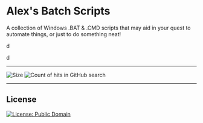 # Alex's Batch Scripts
A collection of Windows .BAT &amp; .CMD scripts that may aid in your quest to automate things, or just to do something neat!

d

d

<hr />

![Size](https://img.shields.io/github/repo-size/alexlyee/batch-scripts?color=9cf&style=for-the-badge) ![Count of hits in GitHub search](https://img.shields.io/github/search/alexlyee/batch-scripts/Batch?label=Search%20count&style=for-the-badge) 
<hr />

## License
[![License: Public Domain](http://i.creativecommons.org/p/zero/1.0/88x31.png)](https://creativecommons.org/publicdomain/zero/1.0/)
